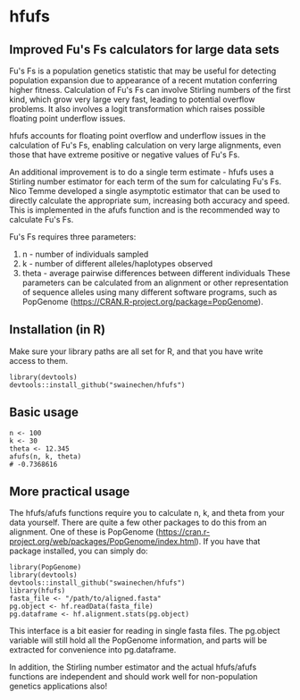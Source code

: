 # hfufs
## Improved Fu's Fs calculators for large data sets

Fu's Fs is a population genetics statistic that may be useful for detecting population expansion due to appearance of a recent mutation conferring higher fitness.
Calculation of Fu's Fs can involve Stirling numbers of the first kind, which grow very large very fast, leading to potential overflow problems. It also involves a logit transformation which raises possible floating point underflow issues.

hfufs accounts for floating point overflow and underflow issues in the calculation of Fu's Fs, enabling calculation on very large alignments, even those that have extreme positive or negative values of Fu's Fs.

An additional improvement is to do a single term estimate - hfufs uses a Stirling number estimator for each term of the sum for calculating Fu's Fs. Nico Temme developed a single asymptotic estimator that can be used to directly calculate the appropriate sum, increasing both accuracy and speed. This is implemented in the afufs function and is the recommended way to calculate Fu's Fs.

Fu's Fs requires three parameters:
1. n - number of individuals sampled
2. k - number of different alleles/haplotypes observed
3. theta - average pairwise differences between different individuals
These parameters can be calculated from an alignment or other representation of sequence alleles using many different software programs, such as PopGenome (https://CRAN.R-project.org/package=PopGenome).

## Installation (in R)
Make sure your library paths are all set for R, and that you have write access to them.
```
library(devtools)
devtools::install_github("swainechen/hfufs")
```
## Basic usage
```
n <- 100
k <- 30
theta <- 12.345
afufs(n, k, theta)
# -0.7368616
```

## More practical usage
The hfufs/afufs functions require you to calculate n, k, and theta from your data yourself. There are quite a few other packages to do this from an alignment. One of these is PopGenome (https://cran.r-project.org/web/packages/PopGenome/index.html). If you have that package installed, you can simply do:
```
library(PopGenome)
library(devtools)
devtools::install_github("swainechen/hfufs")
library(hfufs)
fasta_file <- "/path/to/aligned.fasta"
pg.object <- hf.readData(fasta_file)
pg.dataframe <- hf.alignment.stats(pg.object)
```
This interface is a bit easier for reading in single fasta files. The pg.object variable will still hold all the PopGenome information, and parts will be extracted for convenience into pg.dataframe.

In addition, the Stirling number estimator and the actual hfufs/afufs functions are independent and should work well for non-population genetics applications also!
